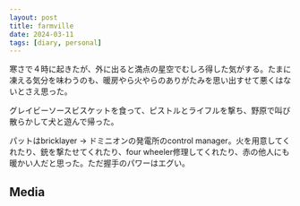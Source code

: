 ```yaml
---
layout: post
title: farmville
date: 2024-03-11
tags: [diary, personal]
---
```


寒さで４時に起きたが、外に出ると満点の星空でむしろ得した気がする。たまに凍える気分を味わうのも、暖房やら火やらのありがたみを思い出すせて悪くはないとさえ思った。

グレイビーソースビスケットを食って、ピストルとライフルを撃ち、野原で叫び散らかして犬と遊んで帰った。

パットはbricklayer -> ドミニオンの発電所のcontrol manager。火を用意してくれたり、銃を撃たせてくれたり、four wheeler修理してくれたり、赤の他人にも暖かい人だと思った。ただ握手のパワーはエグい。
## Media

<div style="display: flex; flex-wrap: wrap; gap: 10px;"><img src="https://lh3.googleusercontent.com/lr/AAJ1LKe90mT4SFvOw2AiGJWdT4ssrcNcUphR9zjD0FBNRMJKu8LZmtlAVDumdwENWJFeavf90e2I_1JcvEzE03gjgKJXLF_HlQYeRRHUzpye7Z7PWEtHZ5eyEW3WVUWi0nuMUAM-0scceApN4N_0mQ6ILO8oDIaCwleJ5P-hZGOMISZ5Q3gIaiHAG2nqxMhduPj8JplWoF6o6D1UDvpormUlr-bOVkfrkTEcjnaS39Ml3Q9vIJfgf8dpt-mzYrud13KFFp3_LemJiwiYpvrsTa88iIKH1kgAi8x8bw08Mf_KTr2Reyh6cSLeiSwqPIs2828UhD847J3kyYYorBkjM7Stmy89dZIrjfa_JPVZ85hZzNNcNzcQb7whi4CDJ2SVdcvGdkXu3dGuEMpRqELK7oHAmyP9kTEZU7GLfioI0aad3H9uU_oIUUnknoTwRMF69rZy2Blnybq3RTzMULZVzl2YH48GYIFr_LdF-UtNTMSrNF1Dm-uH7hrhuivG-coXN3u0rFkBScJvHV_kXNca0FNJ1eQ1cwq1R9aRhCNaCUk7ief3MI-xOboGxdoJGE5zo2moOdTSUeSh5qYHMDkZHiZyAMRGh3h2_f2sTakhnJmXcuilSZb1NgJL-g9CssK9F1u6ph2Z2hLKvRNK9i25mXN-302X_wdvlX9Bsk1cJSZpLHO9YRNqzib1xQSbaO0XoLoCHkknFpOamNdXOVA9JajyxpxGfAMsxX3cf8isSRqAlqaFLWX5Ldz42DJN8w6HWgob0_eu32frMQru9f7UE6kJ1fbKBWXWCIRMO5FpUNtoquQ3V-Rlj_b35VoIoOBdEtMe_N43x7c8EVCTdYOkYtEPXZyQOccVPLFBb9-eB5CzhqGYf5vmDCUR9EMJL-mP_8Q8YwJgJzSQM1PorIWV6txmErCA7ESAXlJa_SkpUQcqZT4Yeu_DhwCWUV_pt-Hv1kkBR-EScs4" alt="" style="max-width: 100%; height: auto;"> <img src="https://lh3.googleusercontent.com/lr/AAJ1LKdELLODFFAWwVlnTet948kF8vbrDF1xyOVXC5F8i5z47ISUUBULipFS0vaODwnZFRw2Cze1x-T-s7yanAkdokJP2A6fPBia8jeBSff2zHckWPdl60F6YbmNyHwDTouSXWxM_0he5hW7w6inNM7yOwrVbNTpFd8nOMAnPP1hfKdW-YVkHKWqq6PL5aD6Dr3zk3wGYhyvGjE8ImY-gca-rPwzkvZxzK7WnOpZkjVi6pSQwMfSqnz_TcH8nJwtoXo4VtdMtxHTxTqZYIoYG4w9wC4i6qpXms7xAoh_vIPVxPD68mo7-cTcPklFBgyHWbHqJK7_9FYx1zXzeWrcFCpcENbqlNbth99LPZVYwH_dOkEa4FeySNxNBi32N-QkfKhDX7eJhrCZ8QznX6o22YUbB10s9FDZRd_Fmr-sm-MzrxB6xH36DeM6hr6CV7x2PbGceDDHBc0xP53eKnDgX_tviwPbvcPpp7VhkG3qfybnGJev96A77JzlbTzhPk9f0Ojamp8raP6c5KcLnomOcf_wYIy1g2P3Zd9UJkBwnmmNrCdTvAnkcG15Dr_PbODjuTTXLqm4Ow90nuxy2Xmw9ArupspMNQu1PMU-8X-Sr_jb5C9MhnbG8ibK1-SFaVlKMUmoeVWpFpru10PI7kbgK93ihL8-g-Rj0cHEv2uU2ik8II5VbfJLJvUBm0SOzS0u3icMPzLttnVcy4cNqUmCewJqXvsNCF0UROlgylz4-pKINzA3-WcOHnw2LKUyU83_LF-PoqBOaB9T1GVWIxm-F-5wm4U-bq7R1h8thQipcLKL-0vKfIjazPivQep2NoILybWqZ5Z7V2H0V86R9ZhhpkydWEjWOU3KdHk32mPjoxRE_38koCaDMBflf3FpcYpOdYpZbCOH9jc46IgV1oa3aiLmAEiM5e2v6iulhgZeYgfGpBm6A6qRLa5Wk0Dh5-OSkjrtQgsXbKo" alt="" style="max-width: 100%; height: auto;"></div>
